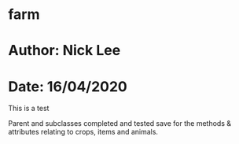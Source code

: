 # farm
# Author: Nick Lee
# Date: 16/04/2020

This is a test

Parent and subclasses completed and tested save for the methods & attributes relating to crops, items and animals.